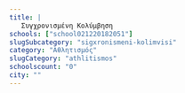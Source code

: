 ```yaml
---
title: |
   Συγχρονισμένη Κολύμβηση
schools: ["school021220182051"]
slugSubcategory: "sigxronismeni-kolimvisi"
category: "Αθλητισμός"
slugCategory: "athlitismos"
schoolscount: "0"
city: ""
---
```


